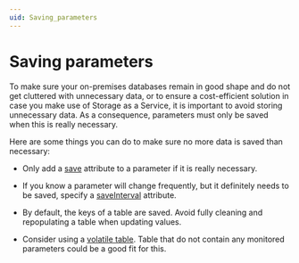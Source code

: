 ```yaml
---
uid: Saving_parameters
---
```


# Saving parameters

To make sure your on-premises databases remain in good shape and do not get cluttered with unnecessary data, or to ensure a cost-efficient solution in case you make use of Storage as a Service, it is important to avoid storing unnecessary data. As a consequence, parameters must only be saved when this is really necessary.

Here are some things you can do to make sure no more data is saved than necessary:

- Only add a [save](xref:Protocol.Params.Param-save) attribute to a parameter if it is really necessary.

- If you know a parameter will change frequently, but it definitely needs to be saved, specify a [saveInterval](xref:Protocol.Params.Param-saveInterval) attribute.

- By default, the keys of a table are saved. Avoid fully cleaning and repopulating a table when updating values.

- Consider using a [volatile table](xref:AdvancedDataMinerDataPersistencePersistingTables#volatile-tables). Table that do not contain any monitored parameters could be a good fit for this.
